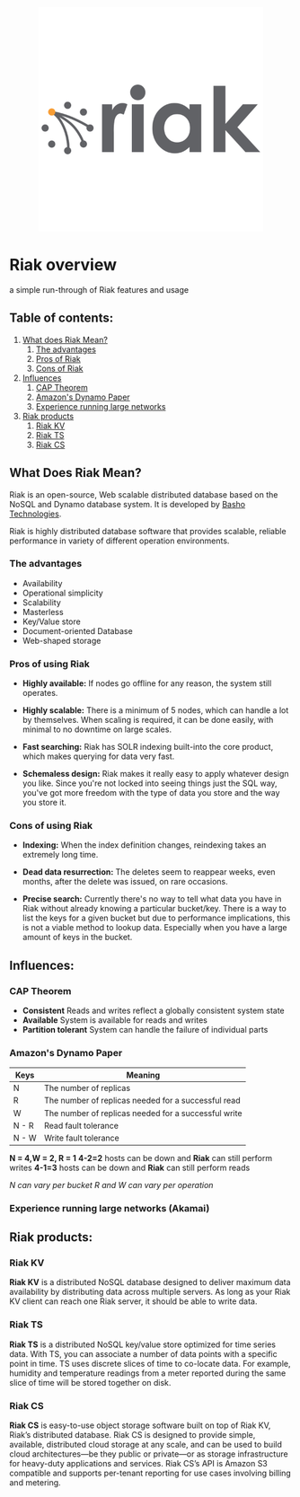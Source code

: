 <p align="center">
<img width="400" height="400" src="img/riak.png">
</p>

# Riak overview
a simple run-through of Riak features and usage

## Table of contents:
1. [What does Riak Mean?](#what-does-riak-mean)
    1. [The advantages](#the-advantages)
    2. [Pros of Riak](#pros-of-using-riak)
    3. [Cons of Riak](#cons-of-using-riak)
2. [Influences](#influences)
    1. [CAP Theorem](#cap-theorem)
    2. [Amazon's Dynamo Paper](#amazons-dynamo-paper)
    3. [Experience running large networks](#experience-running-large-networks-akamai)
4. [Riak products](#riak-products)
    1. [Riak KV](#riak-kv)
    2. [Riak TS](#riak-ts)
    3. [Riak CS](#riak-cs)
## What Does Riak Mean?
Riak is an open-source, Web scalable distributed database based on the NoSQL and Dynamo database system. It is developed by [Basho Technologies](https://riak.com/).

Riak is highly distributed database software that provides scalable, reliable performance in variety of different operation environments. 
 ### The advantages
 - Availability
 - Operational simplicity
 - Scalability
 - Masterless
 - Key/Value store
 - Document-oriented Database
 - Web-shaped storage

 ### Pros of using Riak
 - __Highly available:__ If nodes go offline for any reason, the system still operates.

 - __Highly scalable:__ There is a minimum of 5 nodes, which can handle a lot by themselves. When scaling is required, it can be done easily, with minimal to no downtime on large scales.

 - __Fast searching:__ Riak has SOLR indexing built-into the core product, which makes querying for data very fast.

 - __Schemaless design:__ Riak makes it really easy to apply whatever design you like. Since you're not locked into seeing things just the SQL way, you've got more freedom with the type of data you store and the way you store it.

 ### Cons of using Riak
 - __Indexing:__ When the index definition changes, reindexing takes an extremely long time.
  
 - __Dead data resurrection:__ The deletes seem to reappear weeks, even months, after the delete was issued, on rare occasions.

 - __Precise search:__ Currently there's no way to tell what data you have in Riak without already knowing a particular bucket/key. There is a way to list the keys for a given bucket but due to performance implications, this is not a viable method to lookup data. Especially when you have a large amount of keys in the bucket.

## Influences:

 ### CAP Theorem
 - __Consistent__ Reads and writes reflect a globally consistent system state
 - __Available__ System is available for reads and writes
 - __Partition tolerant__ System can handle the failure of individual parts
 
 ### Amazon's Dynamo Paper
 Keys | Meaning
--- | ---
 N | The number of replicas
 R | The number of replicas needed for a successful read
 W | The number of replicas needed for a successful write
 N - R | Read fault tolerance
 N - W | Write fault tolerance
 
 __N = 4,W = 2, R = 1__
 __4-2=2__ hosts can be down and __Riak__ can still perform writes
 __4-1=3__ hosts can be down and __Riak__ can still perform reads
 
 *N can vary per bucket*
 *R and W can vary per operation*


 ### Experience running large networks (Akamai)

## Riak products:

 ### Riak KV
 __Riak KV__ is a distributed NoSQL database designed to deliver maximum data availability by distributing data across multiple servers. As long as your Riak KV client can  reach one Riak server, it should be able to write data.
 
 ### Riak TS
 __Riak TS__ is a distributed NoSQL key/value store optimized for time series data. With TS, you can associate a number of data points with a specific point in time. TS uses discrete slices of time to co-locate data. For example, humidity and temperature readings from a meter reported during the same slice of time will be stored together on disk.
 
 ### Riak CS
 __Riak CS__ is easy-to-use object storage software built on top of Riak KV, Riak’s distributed database. Riak CS is designed to provide simple, available, distributed cloud storage at any scale, and can be used to build cloud architectures—be they public or private—or as storage infrastructure for heavy-duty applications and services. Riak CS’s API is Amazon S3 compatible and supports per-tenant reporting for use cases involving billing and metering.

